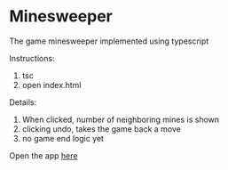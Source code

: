 # Minesweeper
The game minesweeper implemented using typescript

Instructions:
1. tsc
2. open index.html

Details:
1. When clicked, number of neighboring mines is shown
2. clicking undo, takes the game back a move
3. no game end logic yet


Open the app [here](https://stackblitz.com/github/VijayIyer/Minesweeper?file=src/game.ts)

